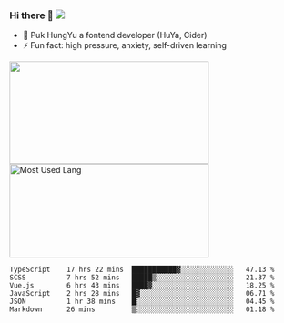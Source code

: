 ### Hi there 👋   ![](https://komarev.com/ghpvc/?username=trojan0523&color=ff69b4&label=PV+Since+2020-1-1)

 - 🔭 Puk HungYu a fontend developer (HuYa, Cider)
 - ⚡ Fun fact: high pressure, anxiety, self-driven learning 

 <img align="left" width="350px" height="180px" src="https://github-readme-stats.vercel.app/api?username=trojan0523&show_icons=true&icon_color=199861&count_private=true" />
 
 <img width="350px" height="165px" alt="Most Used Lang" src="https://github-readme-stats.vercel.app/api/top-langs/?username=trojan0523&layout=compact"/>
 

 <!--START_SECTION:waka-->

```text
TypeScript    17 hrs 22 mins  ███████████▓░░░░░░░░░░░░░   47.13 %
SCSS          7 hrs 52 mins   █████▒░░░░░░░░░░░░░░░░░░░   21.37 %
Vue.js        6 hrs 43 mins   ████▓░░░░░░░░░░░░░░░░░░░░   18.25 %
JavaScript    2 hrs 28 mins   █▓░░░░░░░░░░░░░░░░░░░░░░░   06.71 %
JSON          1 hr 38 mins    █░░░░░░░░░░░░░░░░░░░░░░░░   04.45 %
Markdown      26 mins         ▒░░░░░░░░░░░░░░░░░░░░░░░░   01.18 %
```

<!--END_SECTION:waka-->

 
<!--
**Trojan0523/Trojan0523** is a ✨ _special_ ✨ repository because its `README.md` (this file) appears on your GitHub profile.

Here are some ideas to get you started:

- 👯 looking to collaborate on where? i don`t know
- 🤔 I’m looking for help with ...
- 💬 Ask me about ...
- 📫 How to reach me: ...
- 😄 Pronouns: ...
- ⚡ Fun fact: ...
![](https://komarev.com/ghpvc/?username=trojan0523)
-->
